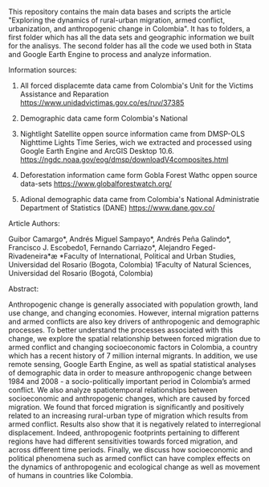 This repository contains the main data bases and scripts the article "Exploring the dynamics of rural-urban migration, armed conflict, 
urbanization, and anthropogenic change in Colombia". It has to folders, a first folder which has all the data sets and geographic information we built for the analisys. The second folder has all the code we used both in Stata and Google Earth Engine to process and analyze information.


Information sources:

1) All forced displacemte data came from Colombia's Unit for the Victims Assistance and Reparation
https://www.unidadvictimas.gov.co/es/ruv/37385

2) Demographic data came form Colombia's National

3) Nightlight Satellite oppen source information came from DMSP-OLS Nighttime Lights Time Series, wich we extracted and processed using Google Earth Engine and ArcGIS Desktop 10.6. 
https://ngdc.noaa.gov/eog/dmsp/downloadV4composites.html

4) Deforestation information came form Gobla Forest Wathc oppen source data-sets
https://www.globalforestwatch.org/

5) Adional demographic data came from Colombia's National Administratie Department of Statistics (DANE)
https://www.dane.gov.co/



Article Authors: 

Guibor Camargo*, Andrés Miguel Sampayo*, Andrés Peña Galindo*, Francisco J. Escobedo1, Fernando Carriazo*, Alejandro Feged-Rivadeneira*æ
*Faculty of International, Political and Urban Studies, Universidad del Rosario (Bogota, Colombia)
1Faculty of Natural Sciences, Universidad del Rosario (Bogotá, Colombia)


Abstract:

Anthropogenic change is generally associated with population growth, land use change, and changing economies. However, internal migration patterns and armed conflicts are also key drivers of anthropogenic and demographic processes. To better understand the processes associated with this change, we explore the spatial relationship between forced migration due to armed conflict and changing socioeconomic factors in Colombia, a country which has a recent history of  7 million internal migrants. In addition, we use remote sensing, Google Earth Engine, as well as spatial statistical analyses of demographic data in order to measure anthropogenic change between 1984 and 2008 - a socio-politically important period in Colombia’s armed conflict. We also analyze spatiotemporal relationships between socioeconomic and anthropogenic changes, which are caused by forced migration. We found that forced migration is significantly and positively related to an increasing rural-urban type of migration which results from armed conflict. Results also show that it is negatively related to interregional displacement. Indeed, anthropogenic footprints pertaining to different regions have had different sensitivities towards forced migration, and across different time periods. Finally, we discuss how socioeconomic and political phenomena such as armed conflict can have complex effects on the dynamics of anthropogenic and ecological change as well as movement of humans in countries like Colombia.
